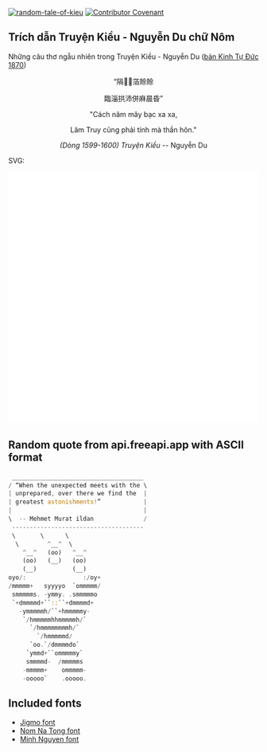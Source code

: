 [![random-tale-of-kieu](https://github.com/huuquyet/random-tale-of-kieu/actions/workflows/random-tale-of-kieu.yml/badge.svg)](https://github.com/huuquyet/random-tale-of-kieu/actions/workflows/random-tale-of-kieu.yml)
[![Contributor Covenant](https://img.shields.io/badge/Contributor%20Covenant-2.1-4baaaa.svg)](.github/CODE_OF_CONDUCT.md "Contributor Covenant 2.1")

## Trích dẫn Truyện Kiều - Nguyễn Du chữ Nôm

Những câu thơ ngẫu nhiên trong Truyện Kiều - Nguyễn Du ([bản Kinh Tự Đức 1870](https://vi.wikisource.org/wiki/Truy%E1%BB%87n_Ki%E1%BB%81u_(b%E1%BA%A3n_Kinh_T%E1%BB%B1_%C4%90%E1%BB%A9c_1870)))

<div align="center">
<!-- START_KIEU -->
      <p class="nom">“隔𫷜𩄲萡賒賒</p>
      <p class="nom">臨淄拱沛併麻晨昏”</p>
      <p class="quocngu">"Cách năm mây bạc xa xa,</p>
      <p class="quocngu">Lâm Truy cũng phải tính mà thần hôn."</p>
      <p class="author"><i>(Dòng 1599-1600) Truyện Kiều</i> -- Nguyễn Du</p>
<!-- END_KIEU -->
</div>

SVG:

<div align="center">
  <img src="./assets/random-kieu.svg" alt="The Tale of Kieu - Nguyen Du">
</div>

## Random quote from api.freeapi.app with ASCII format

<!-- START_QUOTE -->
```rust
 _____________________________________
/ “When the unexpected meets with the \
| unprepared, over there we find the  |
| greatest astonishments!”            |
|                                     |
\  -- Mehmet Murat ildan              /
 -------------------------------------
 \       \      \      
  \        ^__^  \        
    ^__^   (oo)   ^__^  
    (oo)   (__)   (oo)   
    (__)          (__)   
oyo/:                :/oy+
/mmmmm+   syyyyo  `ommmmm/
 smmmmms. -ymmy. .smmmmmo 
 `+dmmmmd+``::``+dmmmmd+  
   -ymmmmmh/``+hmmmmmy-   
    `/hmmmmmhhmmmmmh/`    
      `/hmmmmmmmmh/`      
        `/hmmmmmd/        
      `oo.`/dmmmmdo`      
     `ymmd+``ommmmmy`     
     smmmmd-  /mmmmms     
    -mmmmm+    ommmmm-    
    -ooooo`    .ooooo.     
```
<!-- END_QUOTE -->

## Included fonts

- [Jigmo font](https://github.com/kamichikoichi/jigmo)
- [Nom Na Tong font](https://github.com/nomfoundation/font)
- [Minh Nguyen font](https://github.com/TKYKmori/Minh-Nguyen)
